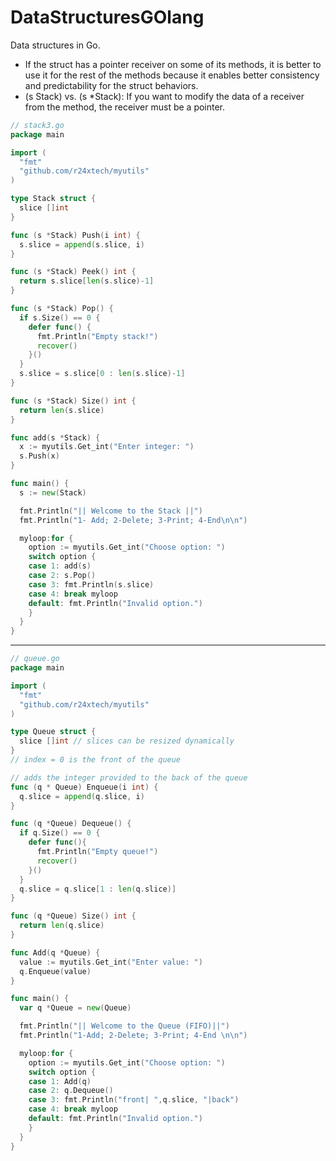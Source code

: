# DataStructuresGOlang
Data structures in Go.

* If the struct has a pointer receiver on some of its methods, it is better to use it for the rest of the methods because it enables better consistency and predictability for the struct behaviors.
* (s Stack) vs. (s *Stack): If you want to modify the data of a receiver from the method, the receiver must be a pointer.

```go
// stack3.go
package main

import (
  "fmt"
  "github.com/r24xtech/myutils"
)

type Stack struct {
  slice []int
}

func (s *Stack) Push(i int) {
  s.slice = append(s.slice, i)
}

func (s *Stack) Peek() int {
  return s.slice[len(s.slice)-1]
}

func (s *Stack) Pop() {
  if s.Size() == 0 {
    defer func() {
      fmt.Println("Empty stack!")
      recover()
    }()
  }
  s.slice = s.slice[0 : len(s.slice)-1]
}

func (s *Stack) Size() int {
  return len(s.slice)
}

func add(s *Stack) {
  x := myutils.Get_int("Enter integer: ")
  s.Push(x)
}

func main() {
  s := new(Stack)

  fmt.Println("|| Welcome to the Stack ||")
  fmt.Println("1- Add; 2-Delete; 3-Print; 4-End\n\n")

  myloop:for {
    option := myutils.Get_int("Choose option: ")
    switch option {
    case 1: add(s)
    case 2: s.Pop()
    case 3: fmt.Println(s.slice)
    case 4: break myloop
    default: fmt.Println("Invalid option.")
    }
  }
}
```

<hr>

```go
// queue.go
package main

import (
  "fmt"
  "github.com/r24xtech/myutils"
)

type Queue struct {
  slice []int // slices can be resized dynamically
}
// index = 0 is the front of the queue

// adds the integer provided to the back of the queue
func (q * Queue) Enqueue(i int) {
  q.slice = append(q.slice, i)
}

func (q *Queue) Dequeue() {
  if q.Size() == 0 {
    defer func(){
      fmt.Println("Empty queue!")
      recover()
    }()
  }
  q.slice = q.slice[1 : len(q.slice)]
}

func (q *Queue) Size() int {
  return len(q.slice)
}

func Add(q *Queue) {
  value := myutils.Get_int("Enter value: ")
  q.Enqueue(value)
}

func main() {
  var q *Queue = new(Queue)

  fmt.Println("|| Welcome to the Queue (FIFO)||")
  fmt.Println("1-Add; 2-Delete; 3-Print; 4-End \n\n")

  myloop:for {
    option := myutils.Get_int("Choose option: ")
    switch option {
    case 1: Add(q)
    case 2: q.Dequeue()
    case 3: fmt.Println("front| ",q.slice, "|back")
    case 4: break myloop
    default: fmt.Println("Invalid option.")
    }
  }
}
```
